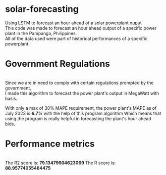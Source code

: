 # solar-forecasting <br>
Using LSTM to forecast an hour ahead of a solar powerplant ouput <br>
This code was made to forecast an hour ahead output of a specific power plant in the Pampanga, Philippines. <br>
All of the data used were part of historical performances of a specific powerplant <br>

<h1> Government Regulations </h1> <br>
Since we are in need to comply with certain regulations prompted by the government, <br>
I made this algorithm to forecast the power plant's output in MegaWatt with basis. <br>

With only a max of 30% MAPE requirement, the power plant's MAPE as of July 2023 is **_6.7%_** with the help of this program algorithm
Which means that using the program is really helpful in forecasting the plant's hour ahead bids.  <br>

<h1>Performance metrics </h1> <br>
The R2 score is: <b> 79.13479604623069 </b>
The R score is: <b> 88.95774055484475 </b>
